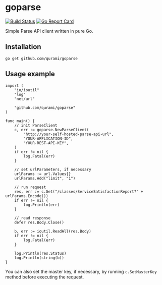 # goparse

[![Build Status](https://circleci.com/gh/qurami/goparse.svg?style=shield)](https://circleci.com/gh/qurami/goparse)
[![Go Report Card](https://goreportcard.com/badge/github.com/qurami/goparse)](https://goreportcard.com/badge/github.com/qurami/goparse)

Simple Parse API client written in pure Go.


## Installation

`go get github.com/qurami/goparse`


## Usage example

```
import (
	"io/ioutil"
	"log"
	"net/url"

	"github.com/qurami/goparse"
)

func main() {
    // init ParseClient
	c, err := goparse.NewParseClient(
		"http://your-self-hosted-parse-api-url",
		"YOUR-APPLICATION-ID",
		"YOUR-REST-API-KEY",
	)
	if err != nil {
		log.Fatal(err)
	}

    // set urlParameters, if necessary
	urlParams := url.Values{}
	urlParams.Add("limit", "1")

    // run request
	res, err := c.Get("/classes/ServiceSatisfactionReport?" + urlParams.Encode())
	if err != nil {
		log.Println(err)
	}

    // read response
	defer res.Body.Close()

	b, err := ioutil.ReadAll(res.Body)
	if err != nil {
		log.Fatal(err)
	}

	log.Println(res.Status)
	log.Println(string(b))
}
```

You can also set the master key, if necessary, by running `c.SetMasterKey` method before executing the request.
